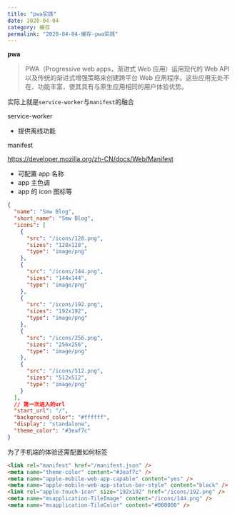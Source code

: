 ```yaml
---
title: "pwa实践"
date: 2020-04-04
category: 缓存
permalink: "2020-04-04-缓存-pwa实践"
---
```

**pwa**

> PWA（Progressive web apps，渐进式 Web 应用）运用现代的 Web API 以及传统的渐进式增强策略来创建跨平台 Web 应用程序。这些应用无处不在、功能丰富，使其具有与原生应用相同的用户体验优势。

实际上就是`service-worker`与`manifest`的融合

service-worker

- 提供离线功能

manifest

https://developer.mozilla.org/zh-CN/docs/Web/Manifest

- 可配置 app 名称
- app 主色调
- app 的 icon 图标等

```json
{
  "name": "Smw Blog",
  "short_name": "Smw Blog",
  "icons": [
    {
      "src": "/icons/128.png",
      "sizes": "128x128",
      "type": "image/png"
    },
    {
      "src": "/icons/144.png",
      "sizes": "144x144",
      "type": "image/png"
    },
    {
      "src": "/icons/192.png",
      "sizes": "192x192",
      "type": "image/png"
    },
    {
      "src": "/icons/256.png",
      "sizes": "256x256",
      "type": "image/png"
    },
    {
      "src": "/icons/512.png",
      "sizes": "512x512",
      "type": "image/png"
    }
  ],
  // 第一次进入的url
  "start_url": "/",
  "background_color": "#ffffff",
  "display": "standalone",
  "theme_color": "#3eaf7c"
}
```

为了手机端的体验还需配置如何标签

```html
<link rel="manifest" href="/manifest.json" />
<meta name="theme-color" content="#3eaf7c" />
<meta name="apple-mobile-web-app-capable" content="yes" />
<meta name="apple-mobile-web-app-status-bar-style" content="black" />
<link rel="apple-touch-icon" size="192x192" href="/icons/192.png" />
<meta name="msapplication-TileImage" content="/icons/144.png" />
<meta name="msapplication-TileColor" content="#000000" />
```